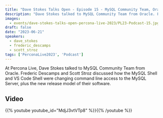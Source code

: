 ```yaml
---
title: "Dave Stokes Talks Open - Episode 15 - MySQL Community Team, Oracle - Percona Live 2023"
description: "Dave Stokes talked to MySQL Community Team from Oracle. Frederic Descamps and Scott Stroz discussed how MySQL Shell and the new release model of their software."
images:
  - events/dave-stokes-talks-open-percona-live-2023/PL23-Podcast-15.jpg
draft: false
date: "2023-06-21"
speakers:
  - dave_stokes
  - frederic_descamps
  - scott_stroz
tags: ['PerconaLive2023', 'Podcast']
---
```


At Percona Live, Dave Stokes talked to MySQL Community Team from Oracle. Frederic Descamps and Scott Stroz discussed how the MySQL Shell and VS Code Shell were changing command line access to the MySQL Server, plus the new release model of their software.

## Video

{{% youtube youtube_id="MdjJ3vtVTp8" %}}{{% /youtube %}}